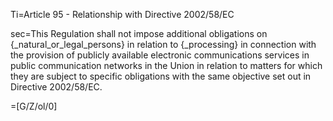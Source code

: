 Ti=Article 95 - Relationship with Directive 2002/58/EC

sec=This Regulation shall not impose additional obligations on {_natural_or_legal_persons} in relation to {_processing} in connection with the provision of publicly available electronic communications services in public communication networks in the Union in relation to matters for which they are subject to specific obligations with the same objective set out in Directive 2002/58/EC.

=[G/Z/ol/0]